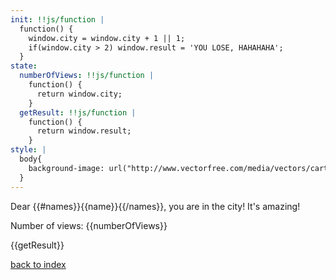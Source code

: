 ```yaml
---
init: !!js/function |
  function() {
    window.city = window.city + 1 || 1;
    if(window.city > 2) window.result = 'YOU LOSE, HAHAHAHA';
  }
state:
  numberOfViews: !!js/function |
    function() {
      return window.city;
    }
  getResult: !!js/function |
    function() {
      return window.result;
    }
style: |
  body{
    background-image: url("http://www.vectorfree.com/media/vectors/cartoon-city-skyline.jpg");
  }
---
```


Dear {{#names}}{{name}}{{/names}}, you are in the city! It's amazing!

Number of views: {{numberOfViews}} 

{{getResult}}

[back to index](index)